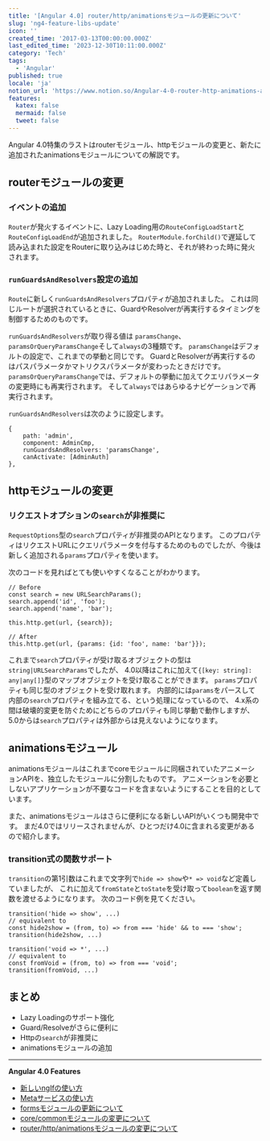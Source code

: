 ```yaml
---
title: '[Angular 4.0] router/http/animationsモジュールの更新について'
slug: 'ng4-feature-libs-update'
icon: ''
created_time: '2017-03-13T00:00:00.000Z'
last_edited_time: '2023-12-30T10:11:00.000Z'
category: 'Tech'
tags:
  - 'Angular'
published: true
locale: 'ja'
notion_url: 'https://www.notion.so/Angular-4-0-router-http-animations-aa3078a5d0bb4538aa415008ca903a52'
features:
  katex: false
  mermaid: false
  tweet: false
---
```


Angular 4.0特集のラストはrouterモジュール、httpモジュールの変更と、新たに追加されたanimationsモジュールについての解説です。

## routerモジュールの変更

### イベントの追加

`Router`が発火するイベントに、Lazy Loading用の`RouteConfigLoadStart`と`RouteConfigLoadEnd`が追加されました。 `RouterModule.forChild()`で遅延して読み込まれた設定をRouterに取り込みはじめた時と、それが終わった時に発火されます。

### `runGuardsAndResolvers`設定の追加

`Route`に新しく`runGuardsAndResolvers`プロパティが追加されました。 これは同じルートが選択されているときに、GuardやResolverが再実行するタイミングを制御するためのものです。

`runGuardsAndResolvers`が取り得る値は `paramsChange`、`paramsOrQueryParamsChange`そして`always`の3種類です。 `paramsChange`はデフォルトの設定で、これまでの挙動と同じです。 GuardとResolverが再実行するのはパスパラメータかマトリクスパラメータが変わったときだけです。 `paramsOrQueryParamsChange`では、デフォルトの挙動に加えてクエリパラメータの変更時にも再実行されます。 そして`always`ではあらゆるナビゲーションで再実行されます。

`runGuardsAndResolvers`は次のように設定します。

```
{
    path: 'admin',
    component: AdminCmp,
    runGuardsAndResolvers: 'paramsChange',
    canActivate: [AdminAuth]
},
```

## httpモジュールの変更

### リクエストオプションの`search`が非推奨に

`RequestOptions`型の`search`プロパティが非推奨のAPIとなります。 このプロパティはリクエストURLにクエリパラメータを付与するためのものでしたが、今後は新しく追加される`params`プロパティを使います。

次のコードを見ればとても使いやすくなることがわかります。

```
// Before
const search = new URLSearchParams();
search.append('id', 'foo');
search.append('name', 'bar');

this.http.get(url, {search});

// After
this.http.get(url, {params: {id: 'foo', name: 'bar'}});
```

これまで`search`プロパティが受け取るオブジェクトの型は`string|URLSearchParams`でしたが、 4.0以降はこれに加えて`{[key: string]: any|any[]}`型のマップオブジェクトを受け取ることができます。 `params`プロパティも同じ型のオブジェクトを受け取れます。 内部的には`params`をパースして内部の`search`プロパティを組み立てる、という処理になっているので、 4.x系の間は破壊的変更を防ぐためにどちらのプロパティも同じ挙動で動作しますが、 5.0からは`search`プロパティは外部からは見えないようになります。

## animationsモジュール

animationsモジュールはこれまでcoreモジュールに同梱されていたアニメーションAPIを、独立したモジュールに分割したものです。 アニメーションを必要としないアプリケーションが不要なコードを含まないようにすることを目的としています。

また、animationsモジュールはさらに便利になる新しいAPIがいくつも開発中です。 まだ4.0ではリリースされませんが、ひとつだけ4.0に含まれる変更があるので紹介します。

### transition式の関数サポート

`transition`の第1引数はこれまで文字列で`hide => show`や`* => void`など定義していましたが、 これに加えて`fromState`と`toState`を受け取って`boolean`を返す関数を渡せるようになります。 次のコード例を見てください。

```
transition('hide => show', ...)
// equivalent to
const hide2show = (from, to) => from === 'hide' && to === 'show';
transition(hide2show, ...)

transition('void => *', ...)
// equivalent to
const fromVoid = (from, to) => from === 'void';
transition(fromVoid, ...)
```

## まとめ

- Lazy Loadingのサポート強化
- Guard/Resolveがさらに便利に
- Httpの`search`が非推奨に
- animationsモジュールの追加

---

**Angular 4.0 Features**

- [新しいngIfの使い方](/post/ng4-feature-ngif/)
- [Metaサービスの使い方](/post/ng4-feature-meta-service/)
- [formsモジュールの更新について](/post/ng4-feature-forms-update/)
- [core/commonモジュールの変更について](/post/ng4-feature-core-update/)
- [router/http/animationsモジュールの変更について](/post/ng4-feature-libs-update/)
